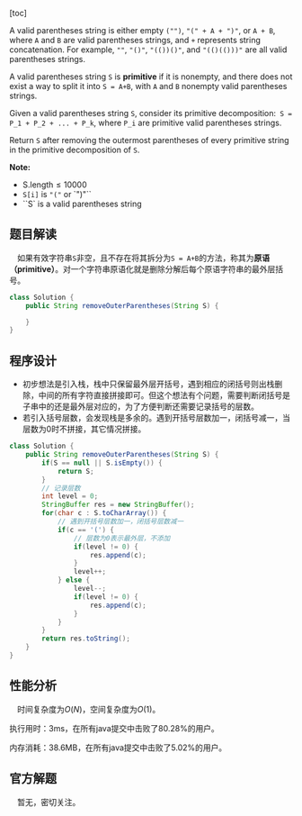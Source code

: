 [toc]

A valid parentheses string is either empty `("")`, `"(" + A + ")"`, or `A + B`, where `A` and `B` are valid parentheses strings, and `+` represents string concatenation.  For example, `""`, `"()"`, `"(())()"`, and `"(()(()))"` are all valid parentheses strings.

A valid parentheses string `S` is **primitive** if it is nonempty, and there does not exist a way to split it into `S = A+B`, with `A` and `B` nonempty valid parentheses strings.

Given a valid parentheses string `S`, consider its primitive decomposition:` S = P_1 + P_2 + ... + P_k`, where `P_i` are primitive valid parentheses strings.

Return `S` after removing the outermost parentheses of every primitive string in the primitive decomposition of `S`.



**Note:**

* $\text{S.length} \le 10000$
* `S[i]` is `"("` or `")"``
* ``S` is a valid parentheses string



## 题目解读

&emsp;如果有效字符串`S`非空，且不存在将其拆分为`S = A+B`的方法，称其为**原语（primitive）**。对一个字符串原语化就是删除分解后每个原语字符串的最外层括号。

```java
class Solution {
    public String removeOuterParentheses(String S) {

    }
}
```

## 程序设计

* 初步想法是引入栈，栈中只保留最外层开括号，遇到相应的闭括号则出栈删除，中间的所有字符直接拼接即可。但这个想法有个问题，需要判断闭括号是子串中的还是最外层对应的，为了方便判断还需要记录括号的层数。
* 若引入括号层数，会发现栈是多余的。遇到开括号层数加一，闭括号减一，当层数为0时不拼接，其它情况拼接。

```java
class Solution {
    public String removeOuterParentheses(String S) {
        if(S == null || S.isEmpty()) {
            return S;
        }
        // 记录层数
        int level = 0;
        StringBuffer res = new StringBuffer();
        for(char c : S.toCharArray()) {
            // 遇到开括号层数加一，闭括号层数减一
            if(c == '(') {
                // 层数为0表示最外层，不添加
                if(level != 0) {
                    res.append(c);
                }
                level++;
            } else {
                level--;
                if(level != 0) {
                    res.append(c);
                }
            }
        }
        return res.toString();
    }
}
```

## 性能分析

&emsp;时间复杂度为$O(N)$，空间复杂度为$O(1)$。

执行用时：3ms，在所有java提交中击败了80.28%的用户。

内存消耗：38.6MB，在所有java提交中击败了5.02%的用户。

## 官方解题

&emsp;暂无，密切关注。